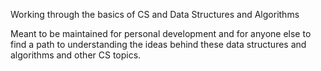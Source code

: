 Working through the basics of CS and Data Structures and Algorithms

Meant to be maintained for personal development and for anyone else to find a path to understanding the ideas behind these data structures and algorithms and other CS topics.